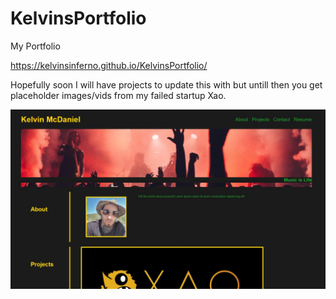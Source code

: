 # KelvinsPortfolio
My Portfolio

https://kelvinsinferno.github.io/KelvinsPortfolio/

Hopefully soon I will have projects to update this with but untill then you get placeholder images/vids from my failed startup Xao.

<img src="assets/images/readMePortfolioImg.JPG" alt="image" style="max-width: 100%">


